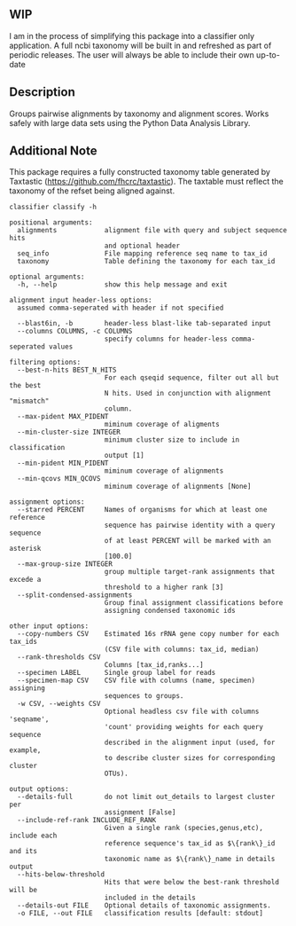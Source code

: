 ## WIP

I am in the process of simplifying this package into a classifier
only application. A full ncbi taxonomy will be built in and refreshed as 
part of periodic releases.  The user will always be able to include their own
up-to-date 

## Description

Groups pairwise alignments by taxonomy and alignment scores.  Works safely 
with large data sets using the Python Data Analysis Library.

## Additional Note

This package requires a fully constructed taxonomy table generated
by Taxtastic (https://github.com/fhcrc/taxtastic).  The taxtable must reflect
the taxonomy of the refset being aligned against.

``classifier classify -h``
```
positional arguments:
  alignments            alignment file with query and subject sequence hits
                        and optional header
  seq_info              File mapping reference seq name to tax_id
  taxonomy              Table defining the taxonomy for each tax_id

optional arguments:
  -h, --help            show this help message and exit

alignment input header-less options:
  assumed comma-seperated with header if not specified

  --blast6in, -b        header-less blast-like tab-separated input
  --columns COLUMNS, -c COLUMNS
                        specify columns for header-less comma-seperated values

filtering options:
  --best-n-hits BEST_N_HITS
                        For each qseqid sequence, filter out all but the best
                        N hits. Used in conjunction with alignment "mismatch"
                        column.
  --max-pident MAX_PIDENT
                        miminum coverage of aligments
  --min-cluster-size INTEGER
                        minimum cluster size to include in classification
                        output [1]
  --min-pident MIN_PIDENT
                        miminum coverage of alignments
  --min-qcovs MIN_QCOVS
                        miminum coverage of alignments [None]

assignment options:
  --starred PERCENT     Names of organisms for which at least one reference
                        sequence has pairwise identity with a query sequence
                        of at least PERCENT will be marked with an asterisk
                        [100.0]
  --max-group-size INTEGER
                        group multiple target-rank assignments that excede a
                        threshold to a higher rank [3]
  --split-condensed-assignments
                        Group final assignment classifications before
                        assigning condensed taxonomic ids

other input options:
  --copy-numbers CSV    Estimated 16s rRNA gene copy number for each tax_ids
                        (CSV file with columns: tax_id, median)
  --rank-thresholds CSV
                        Columns [tax_id,ranks...]
  --specimen LABEL      Single group label for reads
  --specimen-map CSV    CSV file with columns (name, specimen) assigning
                        sequences to groups.
  -w CSV, --weights CSV
                        Optional headless csv file with columns 'seqname',
                        'count' providing weights for each query sequence
                        described in the alignment input (used, for example,
                        to describe cluster sizes for corresponding cluster
                        OTUs).

output options:
  --details-full        do not limit out_details to largest cluster per
                        assignment [False]
  --include-ref-rank INCLUDE_REF_RANK
                        Given a single rank (species,genus,etc), include each
                        reference sequence's tax_id as $\{rank\}_id and its
                        taxonomic name as $\{rank\}_name in details output
  --hits-below-threshold
                        Hits that were below the best-rank threshold will be
                        included in the details
  --details-out FILE    Optional details of taxonomic assignments.
  -o FILE, --out FILE   classification results [default: stdout]
